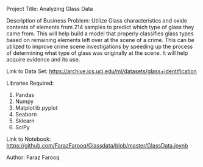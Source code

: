 Project Title:
Analyzing Glass Data

Description of Business Problem:
Utilize Glass characteristics and oxide contents of elements from 214 samples to predict which type of glass they came from. 
This will help build a model that properly classifies glass types based on remaining elements left over at the scene of a crime. 
This can be utilized to improve crime scene investigations by speeding up the process of determining what type of glass was originally at the scene. It will help acquire evidence and its use. 

Link to Data Set:
https://archive.ics.uci.edu/ml/datasets/glass+identification

Libraries Required:
1.	Pandas
2.	Numpy
3.	Matplotlib.pyplot
4.	Seaborn
5.	Sklearn
6.	SciPy

Link to Notebook:
https://github.com/FarazFarooq/Glassdata/blob/master/GlassData.ipynb

Author:
Faraz Farooq



 
